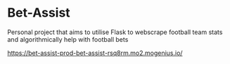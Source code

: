 # Bet-Assist

Personal project that aims to utilise Flask to webscrape football team stats and algorithmically help with football bets

https://bet-assist-prod-bet-assist-rsq8rm.mo2.mogenius.io/
